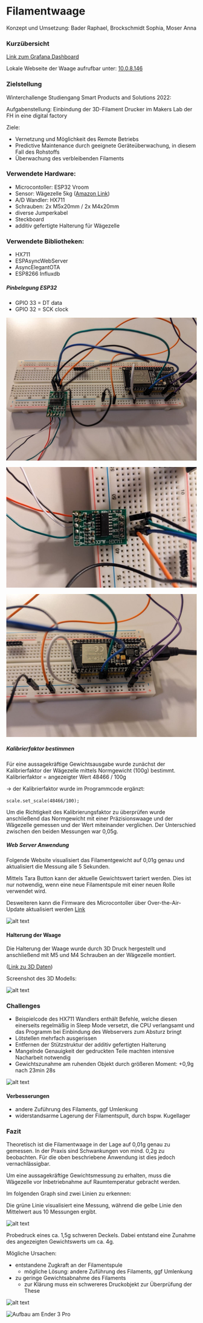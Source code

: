 # Filamentwaage

Konzept und Umsetzung: Bader Raphael, Brockschmidt Sophia, Moser Anna

### Kurzübersicht

[Link zum Grafana Dashboard](http://217.160.37.170:3000/d/aa0QPgJ4z/wagezelle-ender-3-pro?from=1676030184659&to=1676051784659&viewPanel=2&orgId=1&theme=dark)

Lokale Webseite der Waage aufrufbar unter: [10.0.8.146](10.0.8.146)

### Zielstellung

Winterchallenge Studiengang Smart Products and Solutions 2022:

Aufgabenstellung: Einbindung der 3D-Filament Drucker im Makers Lab der FH in eine digital factory

Ziele: 
- Vernetzung und Möglichkeit des Remote Betriebs
- Predictive Maintenance durch geeignete Geräteüberwachung, in diesem Fall des Rohstoffs
- Überwachung des verbleibenden Filaments

### Verwendete Hardware: 

- Microcontoller: ESP32 Vroom
- Sensor: Wägezelle 5kg ([Amazon Link](https://www.amazon.de/dp/B073GWX6J4?ref=ppx_yo2ov_dt_b_product_details&th=1))
- A/D Wandler: HX711
- Schrauben: 2x M5x20mm / 2x M4x20mm
- diverse Jumperkabel
- Steckboard
- additiv gefertigte Halterung für Wägezelle

### Verwendete Bibliotheken:
- HX711  
- ESPAsyncWebServer 
- AsyncElegantOTA
- ESP8266 Influxdb

##### Pinbelegung ESP32

- GPIO 33 = DT data 
- GPIO 32 = SCK clock

![alt text](https://github.com/raphi2/Filamentwaage/blob/master/Fotos/Steckbrett_1.jpg?raw=true)

![alt text](https://github.com/raphi2/Filamentwaage/blob/master/Fotos/HX711.jpg?raw=true)

![alt text](https://github.com/raphi2/Filamentwaage/blob/master/Fotos/ESP32.jpg?raw=true)

##### Kalibrierfaktor bestimmen
Für eine aussagekräftige Gewichtsausgabe wurde zunächst der Kalibrierfaktor der Wägezelle mittels Normgewicht (100g) bestimmt. 
Kalibrierfaktor = angezeigter Wert 48466 / 100g 

-> der Kalibrierfaktor wurde im Programmcode ergänzt:

```scale.set_scale(48466/100);```

Um die Richtigkeit des Kalibrierungsfaktor zu überprüfen wurde anschließend das Normgewicht mit einer Präzisionswaage und der Wägezelle gemessen und der Wert miteinander verglichen. Der Unterschied zwischen den beiden Messungen war 0,05g.

##### Web Server Anwendung

Folgende Website visualisiert das Filamentgewicht auf 0,01g genau und aktualisiert die Messung alle 5 Sekunden. 

Mittels Tara Button kann der aktuelle Gewichtswert tariert werden. Dies ist nur notwendig, wenn eine neue Filamentspule mit einer neuen Rolle verwendet wird.

Desweiteren kann die Firmware des Microcontoller über Over-the-Air-Update aktualisiert werden [Link](10.0.8.146/update)

![alt text](https://github.com/raphi2/Filamentwaage/blob/master/Fotos/Website.JPG?raw=true)

#### Halterung der Waage

Die Halterung der Waage wurde durch 3D Druck hergestellt und anschließend mit M5 und M4 Schrauben an der Wägezelle montiert.

([Link zu 3D Daten](3D))

Screenshot des 3D Modells:

![alt text](https://github.com/raphi2/Filamentwaage/blob/master/Fotos/3D_Konzept.jpg?raw=true)

### Challenges

- Beispielcode des HX711 Wandlers enthält Befehle, welche diesen einerseits regelmäßig in Sleep Mode versetzt, die CPU verlangsamt und das Programm bei Einbindung des Webservers zum Absturz bringt
- Lötstellen mehrfach ausgerissen
- Entfernen der Stützstruktur der additiv gefertigten Halterung
- Mangelnde Genauigkeit der gedruckten Teile machten intensive Nacharbeit notwendig
- Gewichtszunahme am ruhenden Objekt durch größeren Moment: +0,9g nach 23min 28s 

![alt text](https://github.com/raphi2/Filamentwaage/blob/master/Fotos/Gewichtszunahme_neu.JPG?raw=true)


#### Verbesserungen

- andere Zuführung des Filaments, ggf Umlenkung
- widerstandsarme Lagerung der Filamentspult, durch bspw. Kugellager

### Fazit

Theoretisch ist die Filamentwaage in der Lage auf 0,01g genau zu gemessen. In der Praxis sind Schwankungen von mind. 0,2g zu beobachten. Für die oben beschriebene Anwendung ist dies jedoch vernachlässigbar. 

Um eine aussagekräftige Gewichtsmessung zu erhalten, muss die Wägezelle vor Inbetriebnahme auf Raumtemperatur gebracht werden. 

Im folgenden Graph sind zwei Linien zu erkennen:

Die grüne Linie visualisiert eine Messung, während die gelbe Linie den Mittelwert aus 10 Messungen ergibt. 

![alt text](https://github.com/raphi2/Filamentwaage/blob/master/Fotos/Mittelwert_neu.JPG?raw=true)

Probedruck eines ca. 1,5g schweren Deckels. Dabei entstand eine Zunahme des angezeigten Gewichtswerts um ca. 4g. 

Mögliche Ursachen:
- entstandene Zugkraft an der Filamentspule 
  - mögliche Lösung: andere Zuführung des Filaments, ggf Umlenkung
- zu geringe Gewichtsabnahme des Filaments 
  - zur Klärung muss ein schwereres Druckobjekt zur Überprüfung der These

![alt text](https://github.com/raphi2/Filamentwaage/blob/master/Fotos/Druckversuch.JPG?raw=true)

![Aufbau am Ender 3 Pro](https://github.com/raphi2/Filamentwaage/blob/master/Fotos/Foto_1.jpg?raw=true)
